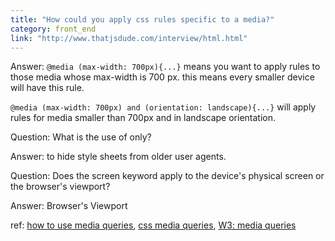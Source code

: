 ```yaml
---
title: "How could you apply css rules specific to a media?"
category: front_end
link: "http://www.thatjsdude.com/interview/html.html"
---
```

Answer: `@media (max-width: 700px){...}` means you want to apply rules to those media whose max-width is 700 px. this means every smaller device will have this rule.

`@media (max-width: 700px) and (orientation: landscape){...}` will apply rules for media smaller than 700px and in landscape orientation.

Question: What is the use of only?

Answer: to hide style sheets from older user agents.

Question: Does the screen keyword apply to the device's physical screen or the browser's viewport?

Answer: Browser's Viewport

ref: [how to use media queries](https://www.smashingmagazine.com/2010/07/how-to-use-css3-media-queries-to-create-a-mobile-version-of-your-website/), [css media queries](https://developer.mozilla.org/en-US/docs/Web/CSS/Media_Queries/Using_media_queries), [W3: media queries](https://www.w3.org/TR/css3-mediaqueries/#media0)
